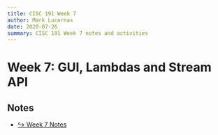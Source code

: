 ```yaml
---
title: CISC 191 Week 7
author: Mark Lucernas
date: 2020-07-26
summary: CISC 191 Week 7 notes and activities
---
```



# Week 7: GUI, Lambdas and Stream API

## Notes

- [↪ Week 7 Notes](notes/index)

